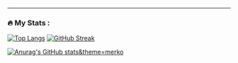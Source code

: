 ---

### :fire: My Stats :
[![Top Langs](https://github-readme-stats.vercel.app/api/top-langs/?username=Egor-04&layout=compact)](https://github.com/anuraghazra/github-readme-stats)
[![GitHub Streak](https://streak-stats.demolab.com?user=Egor-04&theme=dark&border_radius=5&date_format=M%20j%5B%2C%20Y%5D&background=0D1920&fire=0DF454&ring=1AC15E&sideNums=76FFDB&currStreakLabel=5BCE91&dates=1DB438D0&border=1B6863&stroke=41DDA5&currStreakNum=5AFFC4&sideLabels=5FFFC0)](https://git.io/streak-stats)

[![Anurag's GitHub stats](https://github-readme-stats.vercel.app/api?username=Egor-04)&theme=merko](https://github.com/anuraghazra/github-readme-stats)

<!--
**Egor-04/Egor-04** is a ✨ _special_ ✨ repository because its `README.md` (this file) appears on your GitHub profile.

Here are some ideas to get you started:

- 🔭 I’m currently working on ...
- 🌱 I’m currently learning ...
- 👯 I’m looking to collaborate on ...
- 🤔 I’m looking for help with ...
- 💬 Ask me about ...
- 📫 How to reach me: ...
- 😄 Pronouns: ...
- ⚡ Fun fact: ...
-->

